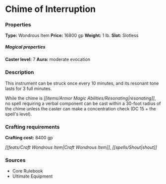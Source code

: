 ﻿---
Title: "Chime of Interruption"
Type: "Wondrous Item"
Price: "16800 gp"
Weight: "1 lb."
Slot: "Slotless"
Caster level: "7"
Aura: "moderate evocation"
Description: |
  "This instrument can be struck once every 10 minutes, and its resonant tone lasts for 3 full minutes.
  While the chime is resonating, no spell requiring a verbal component can be cast within a 30-foot radius of the chime unless the caster can make a concentration check (DC 15 + the spell's level)."
Crafting cost: "8400 gp"
Sources: "['Core Rulebook', 'Ultimate Equipment']"
---

# Chime of Interruption

### Properties

**Type:** Wondrous Item **Price:** 16800 gp **Weight:** 1 lb. **Slot:** Slotless

##### Magical properties

**Caster level:** 7 **Aura:** moderate evocation

### Description

This instrument can be struck once every 10 minutes, and its resonant tone lasts for 3 full minutes.

While the chime is _[[items/Armor Magic Abilities/Resonating|resonating]]_, no spell requiring a verbal component can be cast within a 30-foot radius of the chime unless the caster can make a concentration check (DC 15 + the spell's level).

### Crafting requirements

**Crafting cost:** 8400 gp

_[[feats/Craft Wondrous Item|Craft Wondrous Item]]_, _[[spells/Shout|shout]]_

### Sources

* Core Rulebook
* Ultimate Equipment